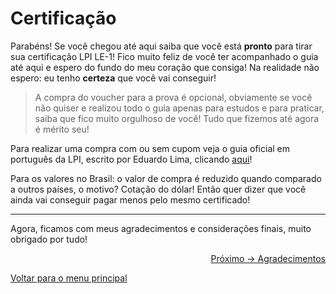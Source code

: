# Certificação

Parabéns! Se você chegou até aqui saiba que você está **pronto** para tirar sua certificação LPI LE-1! Fico muito feliz de você ter acompanhado o guia até aqui e espero do fundo do meu coração que consiga! Na realidade não espero: eu tenho **certeza** que você vai conseguir!

> A compra do voucher para a prova é opcional, obviamente se você não quiser e realizou todo o guia apenas para estudos e para praticar, saiba que fico muito orgulhoso de você! Tudo que fizemos até agora é mérito seu!

Para realizar uma compra com ou sem cupom veja o guia oficial em português da LPI, escrito por Eduardo Lima, clicando [aqui](https://odoo.lpi.org/web/content/70391?access_token=3e2c606e-3b3c-4556-a4ed-91aea620d985)!

Para os valores no Brasil: o valor de compra é reduzido quando comparado a outros países, o motivo? Cotação do dólar! Então quer dizer que você ainda vai conseguir pagar menos pelo mesmo certificado!

---

Agora, ficamos com meus agradecimentos e considerações finais, muito obrigado por tudo!

<p align="right">
  <a href="https://github.com/lanjoni/lpi4noobs/blob/main/content/finalizacao/agradecimentos.md">Próximo -> Agradecimentos</a>
</p>

<p align="left">
  <a href="https://github.com/lanjoni/lpi4noobs#roadmap">Voltar para o menu principal</a>
</p>
